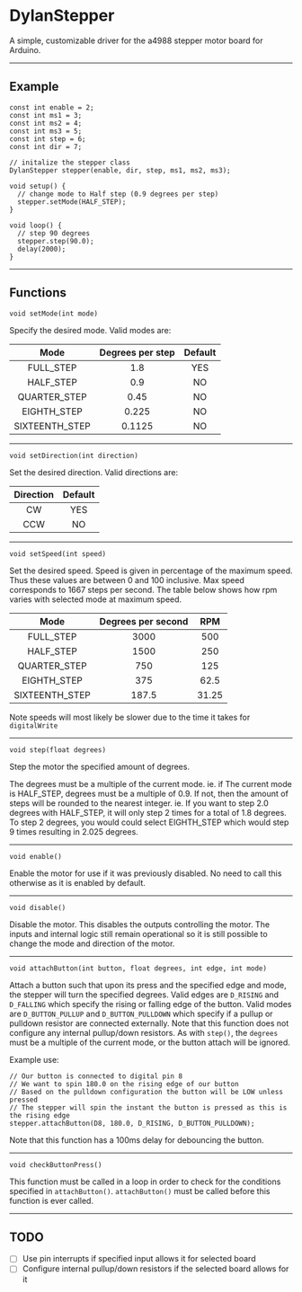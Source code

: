 # DylanStepper

A simple, customizable driver for the a4988 stepper motor board for Arduino.

---

## Example
```
const int enable = 2;
const int ms1 = 3;
const int ms2 = 4;
const int ms3 = 5;
const int step = 6;
const int dir = 7;

// initalize the stepper class
DylanStepper stepper(enable, dir, step, ms1, ms2, ms3);

void setup() {
  // change mode to Half step (0.9 degrees per step)
  stepper.setMode(HALF_STEP);
}

void loop() {
  // step 90 degrees
  stepper.step(90.0);
  delay(2000);
}
```

---

## Functions

`void setMode(int mode)`

Specify the desired mode. Valid modes are:

| Mode           	| Degrees per step 	| Default 	|
| :-------------:	|:----------------:	|:-------:	|
| FULL_STEP      	| 1.8              	| YES     	|
| HALF_STEP      	| 0.9              	| NO      	|
| QUARTER_STEP   	| 0.45             	| NO      	|
| EIGHTH_STEP    	| 0.225            	| NO      	|
| SIXTEENTH_STEP 	| 0.1125           	| NO      	|

---

`void setDirection(int direction)`

Set the desired direction. Valid directions are:

| Direction     	|  Default 	|
| :-------------:	| :-------:	|
| CW      	      | YES     	|
| CCW      	      |  NO      	|

---

`void setSpeed(int speed)`

Set the desired speed. Speed is given in percentage of the maximum speed. Thus
these values are between 0 and 100 inclusive. Max speed corresponds to 1667
steps per second. The table below shows how rpm varies with selected mode at
maximum speed.

| Mode           	| Degrees per second | RPM  	|
| :-------------:	|:----------------:	 |:------:|
| FULL_STEP      	| 3000               | 500    |
| HALF_STEP      	| 1500             	 | 250    |
| QUARTER_STEP   	| 750             	 | 125   	|
| EIGHTH_STEP    	| 375             	 | 62.5   |
| SIXTEENTH_STEP 	| 187.5           	 | 31.25  |

Note speeds will most likely be slower due to the time it takes for `digitalWrite`

---

`void step(float degrees)`

Step the motor the specified amount of degrees.

The degrees must be a multiple of the current mode. ie. if The
current mode is HALF_STEP, degrees must be a multiple of 0.9. If not, then
the amount of steps will be rounded to the nearest integer. ie. If you
want to step 2.0 degrees with HALF_STEP, it will only step 2 times for a total
of 1.8 degrees. To step 2 degrees, you would could select EIGHTH_STEP which would
step 9 times resulting in 2.025 degrees.

---

`void enable()`

Enable the motor for use if it was previously disabled. No need to call this
otherwise as it is enabled by default.

---

`void disable()`

Disable the motor. This disables the outputs controlling the motor. The inputs
and internal logic still remain operational so it is still possible to change
the mode and direction of the motor.

---

`void attachButton(int button, float degrees, int edge, int mode)`

Attach a button such that upon its press and the specified edge and mode, the stepper
will turn the specified degrees. Valid edges are `D_RISING` and `D_FALLING` which
specify the rising or falling edge of the button. Valid modes are `D_BUTTON_PULLUP`
and `D_BUTTON_PULLDOWN` which specify if a pullup or pulldown resistor are connected
externally. Note that this function does not configure any internal pullup/down resistors.
As with `step()`, the `degrees` must be a multiple of the current mode, or the button
attach will be ignored.

Example use:
```
// Our button is connected to digital pin 8
// We want to spin 180.0 on the rising edge of our button
// Based on the pulldown configuration the button will be LOW unless pressed
// The stepper will spin the instant the button is pressed as this is the rising edge
stepper.attachButton(D8, 180.0, D_RISING, D_BUTTON_PULLDOWN);
```

Note that this function has a 100ms delay for debouncing the button.

---

`void checkButtonPress()`

This function must be called in a loop in order to check for the conditions
specified in `attachButton()`. `attachButton()` must be called before this
function is ever called.

---

## TODO

- [ ] Use pin interrupts if specified input allows it for selected board
- [ ] Configure internal pullup/down resistors if the selected board allows for it
